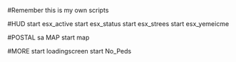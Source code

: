 #Remember this is my own scripts

#HUD
start esx_active
start esx_status
start esx_strees
start esx_yemeicme

#POSTAL sa MAP
start map

#MORE
start loadingscreen
start No_Peds
